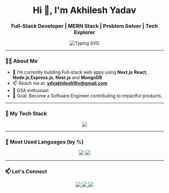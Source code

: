 <h1 align="center">Hi 👋, I'm Akhilesh Yadav</h1>
<h3 align="center">Full-Stack Developer | MERN Stack | Problem Solver | Tech Explorer</h3>

<p align="center">
  <img src="https://readme-typing-svg.demolab.com?font=Fira+Code&size=22&pause=1000&color=38BDF8&center=true&vCenter=true&width=435&lines=Full-Stack+Web+Developer;Software+Engineer;Lifelong+Learner" alt="Typing SVG" />
</p>

---

### 🧑‍💻 About Me

- 🚀 I’m currently building Full-stack web apps using **Next.js** **React**, **Node.js**,**Express.js**, **Nest.js** and **MongoDB**
- 📫 Reach me at: **ydvakhilesh16v@gmail.com**
- 🧠 DSA enthusiast
- 🎯 Goal: Become a Software Engineer contributing to impactful products.

---

### 🚀 My Tech Stack

<div align="center">
  <img src="https://skillicons.dev/icons?i=nextjs,react,nodejs,,nestjs,express,mongodb" />
</div>

---

### 📌 Most Used Languages (by %)

<div align="center">
  <img src="https://github-profile-summary-cards.vercel.app/api/cards/repos-per-language?username=akhileshyadav16&theme=tokyonight" />
  <img src="https://github-profile-summary-cards.vercel.app/api/cards/most-commit-language?username=akhileshyadav16&theme=tokyonight" />
</div>

---

### 📫 Let's Connect

<p align="center">
  <a href="https://www.linkedin.com/in/akhilesh-yadav-1201a42b9/" target="_blank">
    <img src="https://img.shields.io/badge/LinkedIn-%230077B5.svg?&style=for-the-badge&logo=linkedin&logoColor=white" />
  </a>
  <a href="mailto:ydvakhilesh16@gmail.com">
    <img src="https://img.shields.io/badge/Gmail-%23D14836.svg?&style=for-the-badge&logo=gmail&logoColor=white" />
  </a>
  <a href="https://github.com/akhileshyadav16">
    <img src="https://img.shields.io/badge/GitHub-%2312100E.svg?&style=for-the-badge&logo=github&logoColor=white" />
  </a>
</p>

